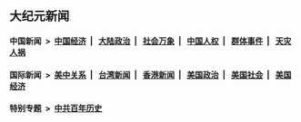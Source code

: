 ## 大纪元新闻

#### 中国新闻 &nbsp;>&nbsp; [中国经济](indexes/ncid283/README.md?05212045) &nbsp;| &nbsp; [大陆政治](indexes/ncid277/README.md?05212045) &nbsp;| &nbsp; [社会万象](indexes/ncid282/README.md?05212045) &nbsp;| &nbsp; [中国人权](indexes/ncid278/README.md?05212045) &nbsp;| &nbsp; [群体事件](indexes/ncid279/README.md?05212045) &nbsp;| &nbsp; [天灾人祸](indexes/ncid280/README.md?05212045)

#### 国际新闻 &nbsp;>&nbsp; [美中关系](indexes/nf1412576/README.md?05212045) &nbsp;| &nbsp; [台湾新闻](indexes/ncid1349361/README.md?05212045) &nbsp;| &nbsp; [香港新闻](indexes/ncid1349362/README.md?05212045) &nbsp;| &nbsp; [美国政治](indexes/ncid1078159/README.md?05212045) &nbsp;| &nbsp; [美国社会](indexes/ncid1078160/README.md?05212045) &nbsp;| &nbsp; [美国经济](indexes/ncid1078158/README.md?05212045)

#### 特别专题 &nbsp;>&nbsp; [中共百年历史](https://github.com/epoch-news/epoch-special/blob/master/README.md?05212045)  
